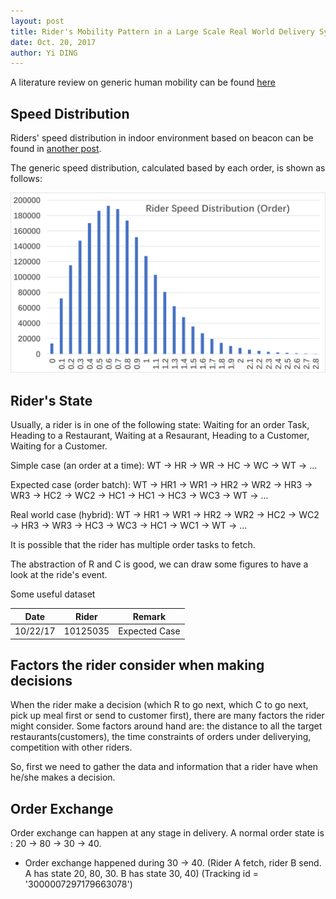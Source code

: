 ```yaml
--- 
layout: post
title: Rider's Mobility Pattern in a Large Scale Real World Delivery System
date: Oct. 20, 2017
author: Yi DING
---
```


[comment]: # (This post introduce the rider's mobility pattern in the real world delivery system)

A literature review on generic human mobility can be found [here](../Human-Mobility-Literature-Review-Yi-Ding.pdf)

## Speed Distribution
Riders' speed distribution in indoor environment based on beacon can be found in [another post](https://github.com/dymodi/dymodi.github.io/blob/master/Research/Beacon/Beacon-Walking-Speed-Distribution.md).

The generic speed distribution, calculated based by each order, is shown as follows:
<p align = "center">
<img src="../Delivery-System/figures/rider-speed-distribution.png"  alt="rider speed distribution">
</p>


## Rider's State
Usually, a rider is in one of the following state:
Waiting for an order Task, Heading to a Restaurant, Waiting at a Resaurant, Heading to a Customer, Waiting for a Customer.

Simple case (an order at a time): 
WT -> HR -> WR -> HC -> WC -> WT -> ...

Expected case (order batch):
WT -> HR1 -> WR1 -> HR2 -> WR2 -> HR3 -> WR3 -> HC2 -> WC2 -> HC1 -> HC1 -> HC3 -> WC3 -> WT -> ...

Real world case (hybrid):
WT -> HR1 -> WR1 -> HR2 -> WR2 -> HC2 -> WC2 -> HR3 -> WR3 -> HC3 -> WC3 -> HC1 -> WC1 -> WT -> ...

It is possible that the rider has multiple order tasks to fetch.

The abstraction of R and C is good, we can draw some figures to have a look at the ride's event.


Some useful dataset

|Date       |Rider      |Remark         |
|---        |---        |---            |
|10/22/17   |10125035   |Expected Case  |


## Factors the rider consider when making decisions 
When the rider make a decision (which R to go next, which C to go next, pick up meal first or send to customer first), there are many factors the rider might consider. Some factors around hand are: the distance to all the target restaurants(customers), the time constraints of orders under deliverying, competition with other riders.

So, first we need to gather the data and information that a rider have when he/she makes a decision.

## Order Exchange
Order exchange can happen at any stage in delivery. A normal order state is : 20 -> 80 -> 30 -> 40.
* Order exchange happened during 30 -> 40. (Rider A fetch, rider B send. A has state 20, 80, 30. B has state 30, 40) (Tracking id =  '3000007297179663078')
